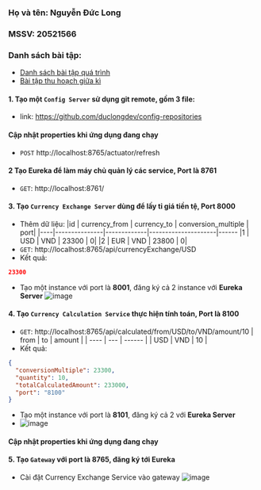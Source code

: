 ### Họ và tên: Nguyễn Đức Long

### MSSV: 20521566
### Danh sách bài tập:
- [Danh sách bài tập quá trình](https://github.com/duclongdev/Springboot-with-LIKELION)
- [Bài tập thu hoạch giữa kì](https://github.com/duclongdev/E-commerce-management-with-LIKELION-week-3)

#### 1. Tạo một `Config Server` sử dụng git remote, gồm 3 file:

- link: https://github.com/duclongdev/config-repositories
#### Cập nhật properties khi ứng dụng đang chạy
- `POST` http://localhost:8765/actuator/refresh

#### 2 Tạo **Eureka** để làm máy chủ quản lý các service, Port là **8761**

- `GET`: http://localhost:8761/

#### 3. Tạo `Currency Exchange Server` dùng để lấy tỉ giá tiền tệ, Port **8000**

- Thêm dữ liệu:
  |id | currency_from | currency_to | conversion_multiple | port|
  |----|---------------|-------------|---------------------|------
  |1 | USD | VND | 23300 | 0|
  |2 | EUR | VND | 23800 | 0|
- `GET`: http://localhost:8765/api/currencyExchange/USD
- Kết quả:

```json
23300
```

- Tạo một instance với port là **8001**, đăng ký cả 2 instance với **Eureka Server**
![image](https://user-images.githubusercontent.com/108172013/191313064-60359cb4-5166-41d7-b02b-fbee09d8b94b.png)


#### 4. Tạo `Currency Calculation Service` thực hiện tính toán, Port là **8100**

- `GET`: http://localhost:8765/api/calculated/from/USD/to/VND/amount/10
| from | to  | amount |
  | ---- | --- | ------ |
  | USD  | VND | 10     |
- Kết quả:

```json
{
  "conversionMultiple": 23300,
  "quantity": 10,
  "totalCalculatedAmount": 233000,
  "port": "8100"
}
```
- Tạo một instance với port là **8101**, đăng ký cả 2 với **Eureka Server**
- ![image](https://user-images.githubusercontent.com/108172013/191316492-9027226c-1a16-4fac-a701-0c78a1eb93da.png)


#### Cập nhật properties khi ứng dụng đang chạy
#### 5. Tạo `Gateway` với port là **8765**, đăng ký tới **Eureka**
- Cài đặt Currency Exchange Service vào gateway
![image](https://user-images.githubusercontent.com/108172013/191313570-0cde6cb9-ac70-4e5b-9cd2-6fc86cccabbe.png)


